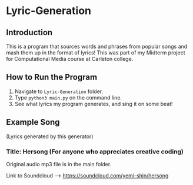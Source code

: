 # Lyric-Generation

## Introduction
This is a program that sources words and phrases from popular songs and mash them up in the format of lyrics! This was part of my Midterm project for Computational Media course at Carleton college. 

## How to Run the Program
1. Navigate to `Lyric-Generation` folder.
2. Type `python3 main.py` on the command line.
3. See what lyrics my program generates, and sing it on some beat!

## Example Song
(Lyrics generated by this generator)
### Title: Hersong (For anyone who appreciates creative coding)
Original audio mp3 file is in the main folder.

Link to Soundcloud --> https://soundcloud.com/yemi-shin/hersong




